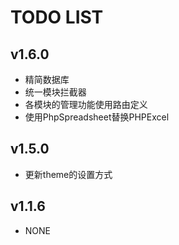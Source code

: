 # TODO LIST

## v1.6.0

* 精简数据库
* 统一模块拦截器
* 各模块的管理功能使用路由定义
* 使用PhpSpreadsheet替换PHPExcel

## v1.5.0

* 更新theme的设置方式

## v1.1.6

* NONE
